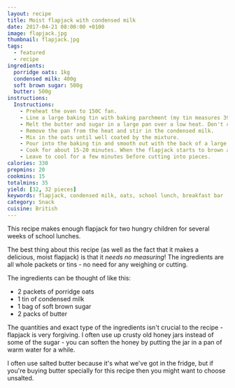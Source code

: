 ```yaml
---
layout: recipe
title: Moist flapjack with condensed milk
date: 2017-04-21 08:00:00 +0100
image: flapjack.jpg
thumbnail: flapjack.jpg
tags:
  - featured
  - recipe
ingredients:
  porridge oats: 1kg
  condensed milk: 400g
  soft brown sugar: 500g
  butter: 500g
instructions:
  Instructions:
    - Preheat the oven to 150C fan.
    - Line a large baking tin with baking parchment (my tin measures 39cm x 26cm).
    - Melt the butter and sugar in a large pan over a low heat. Don't cook the butter, just warm it enough to melt it.
    - Remove the pan from the heat and stir in the condensed milk.
    - Mix in the oats until well coated by the mixture.
    - Pour into the baking tin and smooth out with the back of a large spoon.
    - Cook for about 15-20 minutes. When the flapjack starts to brown around the edges of the tin, take it out of the oven - it should still be relatively pale in the middle.
    - Leave to cool for a few minutes before cutting into pieces.
calories: 330
prepmins: 20
cookmins: 15
totalmins: 35
yield: [32, 32 pieces]
keywords: flapjack, condensed milk, oats, school lunch, breakfast bar
category: Snack
cuisine: British
---
```

This recipe makes enough flapjack for two hungry children for several weeks of school lunches.

The best thing about this recipe (as well as the fact that it makes a delicious, moist flapjack) is that it _needs no measuring_! The ingredients are all whole packets or tins - no need for any weighing or cutting.

The ingredients can be thought of like this:

* 2 packets of porridge oats
* 1 tin of condensed milk
* 1 bag of soft brown sugar
* 2 packs of butter

The quantities and exact type of the ingredients isn't crucial to the recipe - flapjack is very forgiving. I often use up crusty old honey jars instead of some of the sugar - you can soften the honey by putting the jar in a pan of warm water for a while.

I often use salted butter because it's what we've got in the fridge, but if you're buying butter specially for this recipe then you might want to choose unsalted.


